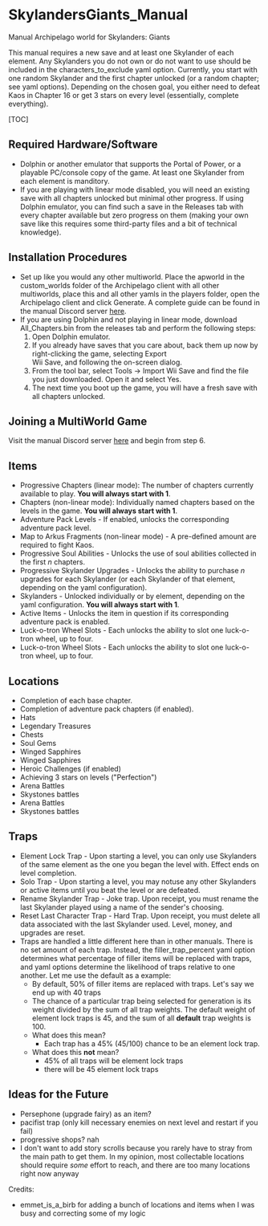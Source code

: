 # SkylandersGiants_Manual
Manual Archipelago world for Skylanders: Giants

This manual requires a new save and at least one Skylander of each element. Any Skylanders you do not own or do not want to use should be included in the characters_to_exclude yaml option. Currently, you start with one random Skylander and the first chapter unlocked (or a random chapter; see yaml options). Depending on the chosen goal, you either need to defeat Kaos in Chapter 16 or get 3 stars on every level (essentially, complete everything). 

[TOC]

## Required Hardware/Software

- Dolphin or another emulator that supports the Portal of Power, or a playable PC/console copy of the game. At least one Skylander from each element is manditory.
- If you are playing with linear mode disabled, you will need an existing save with all chapters unlocked but minimal other progress. If using Dolphin emulator, you can find such a save in the Releases tab with every chapter available but zero progress on them (making your own save like this requires some third-party files and a bit of technical knowledge).

## Installation Procedures

- Set up like you would any other multiworld. Place the apworld in the custom_worlds folder of the Archipelago client with all other multiworlds, place this and all other yamls in the players folder, open the Archipelago client and click Generate. A complete guide can be found in the manual Discord server <a href=https://discord.com/channels/1097532591650910289/1163846227570462820/1163846227570462820>here</a>.
- If you are using Dolphin and not playing in linear mode, download All_Chapters.bin from the releases tab and perform the following steps:
  1. Open Dolphin emulator.
  2. If you already have saves that you care about, back them up now by right-clicking the game, selecting Export\
Wii Save, and following the on-screen dialog. 
  3. From the tool bar, select Tools → Import Wii Save and find the file you just downloaded. Open it and select Yes.
  4. The next time you boot up the game, you will have a fresh save with all chapters unlocked. 

## Joining a MultiWorld Game

Visit the manual Discord server <a href=https://discord.com/channels/1097532591650910289/1163846227570462820/1163846227570462820>here</a> and begin from step 6.



## Items
* Progressive Chapters (linear mode): The number of chapters currently available to play. **You will always start with 1**.
* Chapters (non-linear mode): Individually named chapters based on the levels in the game. **You will always start with 1**.
* Adventure Pack Levels - If enabled, unlocks the corresponding adventure pack level.
* Map to Arkus Fragments (non-linear mode) - A pre-defined amount are required to fight Kaos.
* Progressive Soul Abilities - Unlocks the use of soul abilities collected in the first *n* chapters.
* Progressive Skylander Upgrades - Unlocks the ability to purchase *n* upgrades for each Skylander (or each Skylander of that element, depending on the yaml configuration).
* Skylanders - Unlocked individually or by element, depending on the yaml configuration. **You will always start with 1**.
* Active Items - Unlocks the item in question if its corresponding adventure pack is enabled.
* Luck-o-tron Wheel Slots - Each unlocks the ability to slot one luck-o-tron wheel, up to four.
* Luck-o-tron Wheel Slots - Each unlocks the ability to slot one luck-o-tron wheel, up to four.

## Locations
* Completion of each base chapter.
* Completion of adventure pack chapters (if enabled).
* Hats
* Legendary Treasures
* Chests
* Soul Gems
* Winged Sapphires
* Winged Sapphires
* Heroic Challenges (if enabled)
* Achieving 3 stars on levels ("Perfection")
* Arena Battles
* Skystones battles
* Arena Battles
* Skystones battles

## Traps
* Element Lock Trap - Upon starting a level, you can only use Skylanders of the same element as the one you began the level with. Effect ends on level completion.
* Solo Trap - Upon starting a level, you may notuse any other Skylanders or active items until you beat the level or are defeated. 
* Rename Skylander Trap - Joke trap. Upon receipt, you must rename the last Skylander played using a name of the sender's choosing.
* Reset Last Character Trap - Hard Trap. Upon receipt, you must delete all data associated with the last Skylander used. Level, money, and upgrades are reset.
* Traps are handled a little different here than in other manuals. There is no set amount of each trap. Instead, the filler_trap_percent yaml option determines what percentage of filler items will be replaced with traps, and yaml options determine the likelihood of traps relative to one another. Let me use the default as a example:
  * By default, 50% of filler items are replaced with traps. Let's say we end up with 40 traps
  * The chance of a particular trap being selected for generation is its weight divided by the sum of all trap weights. The default weight of element lock traps is 45, and the sum of all **default** trap weights is 100. 
  * What does this mean?
    * Each trap has a 45% (45/100) chance to be an element lock trap. 
  * What does this **not** mean?
    * 45% of all traps will be element lock traps
    * there will be 45 element lock traps


## Ideas for the Future
* Persephone (upgrade fairy) as an item?
* pacifist trap (only kill necessary enemies on next level and restart if you fail)
* progressive shops? nah
* I don't want to add story scrolls because you rarely have to stray from the main path to get them. In my opinion, most collectable locations should require *some* effort to reach, and there are too many locations right now anyway

Credits:
* emmet_is_a_birb for adding a bunch of locations and items when I was busy and correcting some of my logic